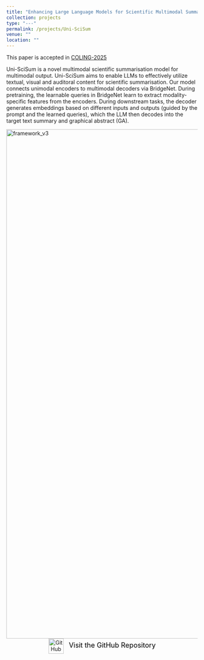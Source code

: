 ```yaml
---
title: "Enhancing Large Language Models for Scientific Multimodal Summarization with Multimodal Output"
collection: projects
type: "---"
permalink: /projects/Uni-SciSum
venue: ""
location: ""
---
```


This paper is accepted in [COLING-2025](https://coling2025.org/)

Uni-SciSum is a novel multimodal scientific summarisation model for multimodal output. Uni-SciSum aims to enable LLMs to effectively utilize textual, visual and auditoral content for scientific summarisation. Our model connects unimodal encoders to multimodal decoders via BridgeNet. During pretraining, the learnable queries in BridgeNet learn to extract modality-specific features from the encoders. During downstream tasks, the decoder generates embeddings based on different inputs and outputs (guided by the prompt and the learned queries), which the LLM then decodes into the target text summary and graphical abstract (GA).

<img width="1342" alt="framework_v3" src="https://github.com/user-attachments/assets/1fd2405f-2068-4679-abe9-3e2f5205cb6b" />

<div style="text-align: center; margin-bottom: 20px;">
  <a href="https://github.com/allent4n/Uni-SciSum" target="_blank" style="text-decoration: none;">
    <img src="https://github.githubassets.com/images/modules/logos_page/GitHub-Mark.png" alt="GitHub Logo" width="40" height="40" style="vertical-align: middle; margin-right: 10px;">
    <span style="font-size: 18px; color: #000;">Visit the GitHub Repository</span>
  </a>
</div>
